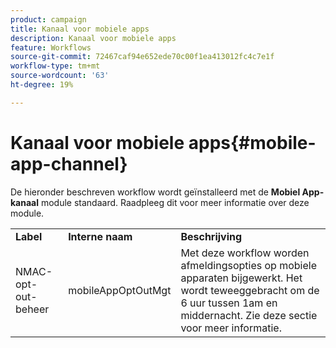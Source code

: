 ```yaml
---
product: campaign
title: Kanaal voor mobiele apps
description: Kanaal voor mobiele apps
feature: Workflows
source-git-commit: 72467caf94e652ede70c00f1ea413012fc4c7e1f
workflow-type: tm+mt
source-wordcount: '63'
ht-degree: 19%

---
```



# Kanaal voor mobiele apps{#mobile-app-channel}



De hieronder beschreven workflow wordt geïnstalleerd met de **Mobiel App-kanaal** module standaard. Raadpleeg dit voor meer informatie over deze module.

<table> 
 <tbody> 
  <tr> 
   <td> <strong>Label</strong><br /> </td> 
   <td> <strong>Interne naam</strong><br /> </td> 
   <td> <strong>Beschrijving</strong><br /> </td> 
  </tr> 
  <tr> 
   <td> <span class="uicontrol">NMAC-opt-out-beheer</span> <br /> </td> 
   <td> <span class="uicontrol">mobileAppOptOutMgt</span> <br /> </td> 
   <td> Met deze workflow worden afmeldingsopties op mobiele apparaten bijgewerkt. Het wordt teweeggebracht om de 6 uur tussen 1am en middernacht. Zie deze sectie voor meer informatie</a>.<br /> </td> 
  </tr> 
 </tbody> 
</table>

